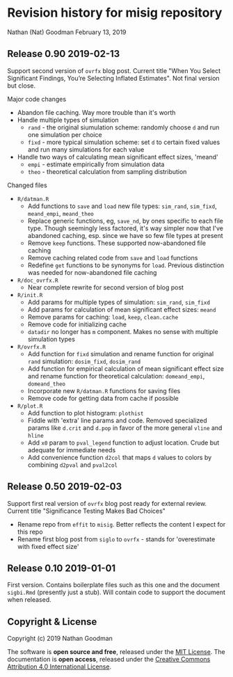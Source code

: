 Revision history for misig repository
================
Nathan (Nat) Goodman
February 13, 2019

<!-- NEWS.md is generated from NEWS.Rmd. Please edit that file -->
Release 0.90 2019-02-13
-----------------------

Support second version of `ovrfx` blog post. Current title "When You Select Significant Findings, You’re Selecting Inflated Estimates". Not final version but close.

Major code changes

-   Abandon file caching. Way more trouble than it's worth
-   Handle multiple types of simulation
    -   `rand` - the original siumulation scheme: randomly choose `d` and run one simulation per choice
    -   `fixd` - more typical simulation scheme: set `d` to certain fixed values and run many simulations for each value
-   Handle two ways of calculating mean significant effect sizes, 'meand'
    -   `empi` - estimate empirically from simulation data
    -   `theo` - theoretical calculation from sampling distribution

Changed files

-   `R/datman.R`
    -   Add functions to `save` and `load` new file types: `sim_rand`, `sim_fixd`, `meand_empi`, `meand_theo`
    -   Replace generic functions, eg, `save_nd`, by ones specific to each file type. Though seemingly less factored, it's way simpler now that I've abandoned caching, esp. since we have so few file types at present
    -   Remove `keep` functions. These supported now-abandoned file caching
    -   Remove caching related code from `save` and `load` functions
    -   Redefine `get` functions to be synonyms for `load`. Previous distinction was needed for now-abandoned file caching
-   `R/doc_ovrfx.R`
    -   Near complete rewrite for second version of blog post
-   `R/init.R`
    -   Add params for multiple types of simulation: `sim_rand`, `sim_fixd`
    -   Add params for calculation of mean significant effect sizes: `meand`
    -   Remove params for caching: `load`, `keep`, `clean.cache`
    -   Remove code for initializing cache
    -   `datadir` no longer has `m` component. Makes no sense with multiple simulation types
-   `R/ovrfx.R`
    -   Add function for `fixd` simulation and rename function for original `rand` simulation: `dosim_fixd`, `dosim_rand`
    -   Add function for empirical calculation of mean significant effect size and rename function for theoretical calculation: `domeand_empi`, `domeand_theo`
    -   Incorporate new `R/datman.R` functions for saving files
    -   Remove code for getting data from cache if possible
-   `R/plot.R`
    -   Add function to plot histogram: `plothist`
    -   Fiddle with 'extra' line params and code. Removed specialized params like `d.crit` and `d.pop` in favor of the more general `vline` and `hline`
    -   Add `x0` param to `pval_legend` function to adjust location. Crude but adequate for immediate needs
    -   Add convenience function `d2col` that maps `d` values to colors by combining `d2pval` and `pval2col`

Release 0.50 2019-02-03
-----------------------

Support first real version of `ovrfx` blog post ready for external review. Current title "Significance Testing Makes Bad Choices"

-   Rename repo from `effit` to `misig`. Better reflects the content I expect for this repo
-   Rename first blog post from `siglo` to `ovrfx` - stands for 'overestimate with fixed effect size'

Release 0.10 2019-01-01
-----------------------

First version. Contains boilerplate files such as this one and the document `sigbi.Rmd` (presently just a stub). Will contain code to support the document when released.

Copyright & License
-------------------

Copyright (c) 2019 Nathan Goodman

The software is **open source and free**, released under the [MIT License](https://opensource.org/licenses/MIT). The documentation is **open access**, released under the [Creative Commons Attribution 4.0 International License](https://creativecommons.org/licenses/by/4.0).
